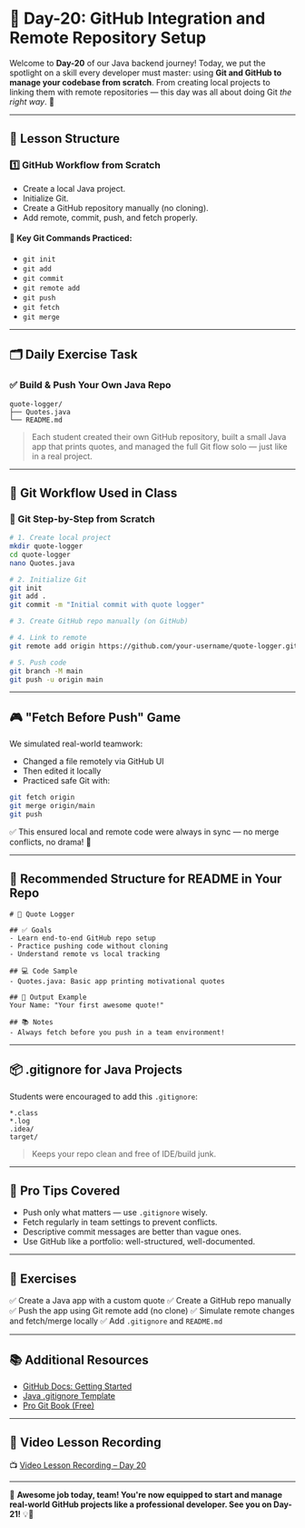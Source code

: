 # **📘 Day-20: GitHub Integration and Remote Repository Setup**

Welcome to **Day-20** of our Java backend journey! Today, we put the spotlight on a skill every developer must master: using **Git and GitHub to manage your codebase from scratch**. From creating local projects to linking them with remote repositories — this day was all about doing Git *the right way*. 🧠

---

## **📌 Lesson Structure**

### **1️⃣ GitHub Workflow from Scratch**

* Create a local Java project.
* Initialize Git.
* Create a GitHub repository manually (no cloning).
* Add remote, commit, push, and fetch properly.

#### 🧠 Key Git Commands Practiced:

* `git init`
* `git add`
* `git commit`
* `git remote add`
* `git push`
* `git fetch`
* `git merge`

---

## **🗂️ Daily Exercise Task**

### ✅ Build & Push Your Own Java Repo

```plaintext
quote-logger/
├── Quotes.java
└── README.md
````

> Each student created their own GitHub repository, built a small Java app that prints quotes, and managed the full Git flow solo — just like in a real project.

---

## **🔧 Git Workflow Used in Class**

### **🔹 Git Step-by-Step from Scratch**

```bash
# 1. Create local project
mkdir quote-logger
cd quote-logger
nano Quotes.java

# 2. Initialize Git
git init
git add .
git commit -m "Initial commit with quote logger"

# 3. Create GitHub repo manually (on GitHub)

# 4. Link to remote
git remote add origin https://github.com/your-username/quote-logger.git

# 5. Push code
git branch -M main
git push -u origin main
```

---

## **🎮 "Fetch Before Push" Game**

We simulated real-world teamwork:

* Changed a file remotely via GitHub UI
* Then edited it locally
* Practiced safe Git with:

```bash
git fetch origin
git merge origin/main
git push
```

✅ This ensured local and remote code were always in sync — no merge conflicts, no drama! 🎯

---

## **📁 Recommended Structure for README in Your Repo**

```
# 📘 Quote Logger

## ✅ Goals
- Learn end-to-end GitHub repo setup
- Practice pushing code without cloning
- Understand remote vs local tracking

## 💻 Code Sample
- Quotes.java: Basic app printing motivational quotes

## 🧪 Output Example
Your Name: "Your first awesome quote!"

## 📚 Notes
- Always fetch before you push in a team environment!
```

---

## **📦 .gitignore for Java Projects**

Students were encouraged to add this `.gitignore`:

```gitignore
*.class
*.log
.idea/
target/
```

> Keeps your repo clean and free of IDE/build junk.

---

## **🧠 Pro Tips Covered**

* Push only what matters — use `.gitignore` wisely.
* Fetch regularly in team settings to prevent conflicts.
* Descriptive commit messages are better than vague ones.
* Use GitHub like a portfolio: well-structured, well-documented.

---

## **🎯 Exercises**

✅ Create a Java app with a custom quote
✅ Create a GitHub repo manually
✅ Push the app using Git remote add (no clone)
✅ Simulate remote changes and fetch/merge locally
✅ Add `.gitignore` and `README.md`

---

## **📚 Additional Resources**

* [GitHub Docs: Getting Started](https://docs.github.com/en/get-started)
* [Java .gitignore Template](https://github.com/github/gitignore/blob/main/Java.gitignore)
* [Pro Git Book (Free)](https://git-scm.com/book/en/v2)

---

## **🎥 Video Lesson Recording**

📺 [Video Lesson Recording – Day 20](https://us06web.zoom.us/rec/share/gPIicC6IXdNjjDB9KZ_7iAQCLDG7kqWU-g-WHq3uirqSum-KObaz02iL-BKPRXSz.82RLpgCybZdAPfw8?startTime=1744362087000)

---

🚀 **Awesome job today, team! You're now equipped to start and manage real-world GitHub projects like a professional developer. See you on Day-21!** 💡🔧


